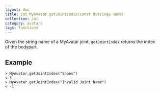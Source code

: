 ```yaml
---
layout: doc
title: int MyAvatar.getJointIndex(const QString& name)
collection: api
category: avatars
tags: functions
---
```


Given the string name of a MyAvatar joint, `getJointIndex` returns the index of the bodypart. 

## Example

```
> MyAvatar.getJointIndex("Shoes")
< 3
> MyAvatar.getJointIndex("Invalid Joint Name")
< -1
```
